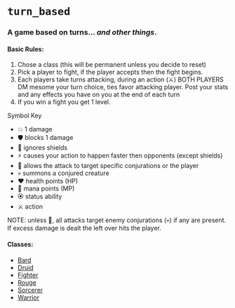 # `turn_based`
### A game based on turns... *and other things*.

####  Basic Rules:
1. Chose a class (this will be permanent unless you decide to reset)
2. Pick a player to fight, if the player accepts then the fight begins.
3. Each players take turns attacking, during an action (:crossed_swords:) BOTH PLAYERS DM mesome your turn choice, ties favor attacking player. Post your stats and any effects you have on you at the end of each turn
4. If you win a fight you get 1 level.

Symbol Key
- :boom: 1 damage
- :shield: blocks 1 damage
- :no_entry_sign: ignores shields
- :zap: causes your action to happen faster then opponents (except shields)
- :dart: allows the attack to target specific conjurations or the player
- :skull: summons a conjured creature
- :heart: health points (HP)
- :large_blue_diamond: mana points (MP)
- :rosette: status ability
- :crossed_swords: action

NOTE: unless :dart:, all attacks target enemy conjurations (:skull:) if any are present. If excess damage is dealt the left over hits the player.

#### Classes:
- [Bard](classes/bard.md)
- [Druid](classes/druid.md)
- [Fighter](classes/fighter.md)
- [Rouge](classes/rouge.md)
- [Sorcerer](classes/sorcerer.md)
- [Warrior](classes/warrior.md)

